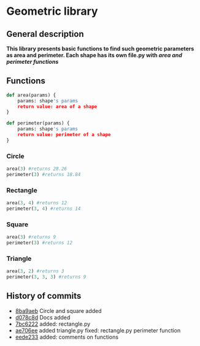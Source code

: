 # Geometric library
## General description
**This library presents basic functions to find such geometric parameters as area and perimeter. Each shape has its own file.py with _area and perimeter functions_**
## Functions
```python
def area(params) {
    params: shape's params
    return value: area of a shape
}
```
```python
def perimeter(params) {
    params: shape's params
    return value: perimeter of a shape
}
```
### Circle
```python
area(3) #returns 28.26
perimeter(3) #returns 18.84
```
### Rectangle
```python
area(3, 4) #returns 12
perimeter(3, 4) #returns 14
```
### Square
```python
area(3) #returns 9
perimeter(3) #returns 12
```
### Triangle
```python
area(3, 2) #returns 3
perimeter(3, 3, 3) #returns 9
```
## History of commits
* [8ba9aeb](https://github.com/voldemar64/geometric_lib/commit/8ba9aeb3cea847b63a91ac378a2a6db758682460) Circle and square added
* [d078c8d](https://github.com/voldemar64/geometric_lib/commit/d078c8d9ee6155f3cb0e577d28d337b791de28e2) Docs added
* [7bc6222](https://github.com/voldemar64/geometric_lib/commit/7bc62222fec83860754efc9afb390200d4f8e00c) added: rectangle.py
* [ae706ee](https://github.com/voldemar64/geometric_lib/commit/ae706ee3040b397ef8a544c3dff1bc53f5a37a58) added triangle.py fixed: rectangle.py perimeter function
* [eede233](https://github.com/voldemar64/geometric_lib/commit/eede2333743d0c334780b1dcfe757ee96de08312) added: comments on functions
